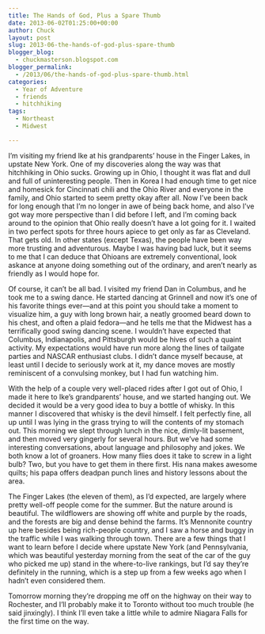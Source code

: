 ```yaml
---
title: The Hands of God, Plus a Spare Thumb
date: 2013-06-02T01:25:00+00:00
author: Chuck
layout: post
slug: 2013-06-the-hands-of-god-plus-spare-thumb
blogger_blog:
  - chuckmasterson.blogspot.com
blogger_permalink:
  - /2013/06/the-hands-of-god-plus-spare-thumb.html
categories:
  - Year of Adventure
  - friends
  - hitchhiking
tags:
  - Northeast
  - Midwest

---
```


I’m visiting my friend Ike at his grandparents’ house in the Finger
Lakes, in upstate New York. One of my discoveries along the way was that
hitchhiking in Ohio sucks. Growing up in Ohio, I thought it was flat and dull
and full of uninteresting people. Then in Korea I had enough time to get nice
and homesick for Cincinnati chili and the Ohio River and everyone in the
family, and Ohio started to seem pretty okay after all. Now I’ve been
back for long enough that I’m no longer in awe of being back home, and
also I’ve got way more perspective than I did before I left, and
I’m coming back around to the opinion that Ohio really doesn’t have
a lot going for it. I waited in two perfect spots for three hours apiece to get
only as far as Cleveland. That gets old. In other states (except Texas), the
people have been way more trusting and adventurous. Maybe I was having bad
luck, but it seems to me that I can deduce that Ohioans are extremely
conventional, look askance at anyone doing something out of the ordinary, and
aren’t nearly as friendly as I would hope for.

Of course, it can’t be all bad. I visited my friend Dan in Columbus, and
he took me to a swing dance. He started dancing at Grinnell and now it’s
one of his favorite things ever—and at this point you should take a moment to
visualize him, a guy with long brown hair, a neatly groomed beard down to his
chest, and often a plaid fedora—and he tells me that the Midwest has a
terrifically good swing dancing scene. I wouldn’t have expected that
Columbus, Indianapolis, and Pittsburgh would be hives of such a quaint
activity. My expectations would have run more along the lines of tailgate
parties and NASCAR enthusiast clubs. I didn’t dance myself because, at
least until I decide to seriously work at it, my dance moves are mostly
reminiscent of a convulsing monkey, but I had fun watching him.

With the help of a couple very well-placed rides after I got out of Ohio, I
made it here to Ike’s grandparents’ house, and we started hanging
out. We decided it would be a very good idea to buy a bottle of whisky. In this
manner I discovered that whisky is the devil himself. I felt perfectly fine,
all up until I was lying in the grass trying to will the contents of my stomach
out. This morning we slept through lunch in the nice, dimly-lit basement, and
then moved very gingerly for several hours. But we’ve had some
interesting conversations, about language and philosophy and jokes. We both
know a lot of groaners. How many flies does it take to screw in a light bulb?
Two, but you have to get them in there first. His nana makes awesome quilts;
his papa offers deadpan punch lines and history lessons about the area.

The Finger Lakes (the eleven of them), as I’d expected, are largely where
pretty well-off people come for the summer. But the nature around is beautiful.
The wildflowers are showing off white and purple by the roads, and the forests
are big and dense behind the farms. It’s Mennonite country up here
besides being rich-people country, and I saw a horse and buggy in the traffic
while I was walking through town. There are a few things that I want to learn
before I decide where upstate New York (and Pennsylvania, which was beautiful
yesterday morning from the seat of the car of the guy who picked me up) stand
in the where-to-live rankings, but I’d say they’re definitely in
the running, which is a step up from a few weeks ago when I hadn’t even
considered them.

Tomorrow morning they’re dropping me off on the highway on their way to
Rochester, and I’ll probably make it to Toronto without too much trouble
(he said jinxingly). I think I’ll even take a little while to admire
Niagara Falls for the first time on the way.

